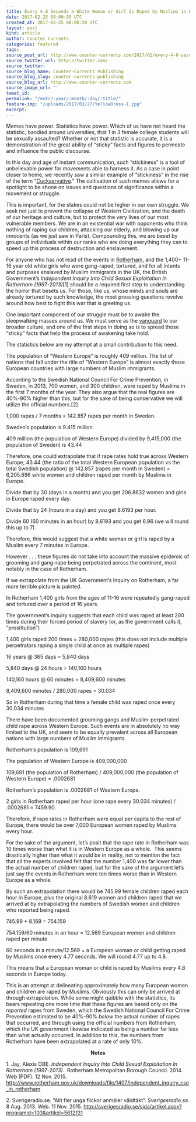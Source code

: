 ```yaml
---
title: Every 4.8 Seconds a White Woman or Girl Is Raped by Muslims in Europe
date: 2017-02-25 08:00:50 UTC
created_at: 2017-02-25 08:00:50 UTC
layout: post
kind: article
author: Counter Currents
categories: featured
tags: 
source_post_url: http://www.counter-currents.com/2017/02/every-4-8-seconds-a-white-woman-or-girl-is-raped-by-muslims-in-europe/
source_twitter_url: http://twitter.com/
source_twitter: 
source_blog_name: Counter-Currents Publishing
source_blog_slug: counter-currents-publishing
source_blog_url: http://www.counter-currents.com
source_image_url: ''
tweet_id: 
permalink: "/mntr/:year/:month/:day/:title/"
feature-img: "/uploads/2017/02/27/YellowDress-1.jpg"
excerpt: 
---
```


<p>Memes have power. Statistics have power. Which of us have not heard the statistic, bandied around universities, that 1 in 3 female college students will be sexually assaulted? Whether or not that statistic is accurate, it is a demonstration of the great ability of “sticky” facts and figures to permeate and influence the public discourse.</p>

<p><span id="more-58985"></span>In this day and age of instant communication, such “stickiness” is a tool of unbelievable power for movements able to harness it. As a case in point closer to home, we recently saw a similar example of “stickiness” in the rise of the term “<a href="http://www.counter-currents.com/2015/07/the-conscience-of-a-cuckservative/" target="_blank">Cuckservative</a>.” The cultivation of such memes allows for a spotlight to be shone on issues and questions of significance within a movement or struggle.</p>

<p>This is important, for the stakes could not be higher in our own struggle. We seek not just to prevent the collapse of Western Civilization, and the death of our heritage and culture, but to protect the very lives of our most vulnerable members. We are in an existential war with opponents who think nothing of raping our children, attacking our elderly, and blowing up our innocents (as we just saw in Paris). Compounding this, we are beset by groups of individuals within our ranks who are doing everything they can to speed up this process of destruction and enslavement.</p>

<p>For anyone who has not read of the events in <a href="http://www.counter-currents.com/tag/rotherham/" target="_blank">Rotherham</a>, and the 1,400+ 11-16 year old white girls who were gang-raped, tortured, and for all intents and purposes enslaved by Muslim immigrants in the UK, the British Government’s <em>Independent Inquiry Into Child Sexual Exploitation In Rotherham (1997-2013)</em>[1] should be a required first step to understanding the horror that besets us. For those, like us, whose minds and souls are already tortured by such knowledge, the most pressing questions revolve around how best to fight this war that is greeting us.</p>

<p>One important component of our struggle must be to awake the sleepwalking masses around us. We must serve as the <a href="http://www.counter-currents.com/2015/11/vanguardism-hope-for-the-future/" target="_blank">vanguard</a> to our broader culture, and one of the first steps in doing so is to spread those “sticky” facts that help the process of awakening take hold.</p>

<p>The statistics below are my attempt at a small contribution to this need.</p>

<p>The population of “Western Europe” is roughly 409 million. The list of nations that fall under the title of “Western Europe” is almost exactly those European countries with large numbers of Muslim immigrants.</p>

<p>According to the Swedish National Council For Crime Prevention, in Sweden, in 2013, 700 women, and 300 children, were raped by Muslims in the first 7 months of the year. They also argue that the real figures are 40%-90% higher than this, but for the sake of being conservative we will utilize the official numbers.[2]</p>
<p>1,000 rapes / 7 months = 142.857 rapes per month in Sweden.</p>

<p>Sweden’s population is 9.415 million.</p>

<p>409 million (the population of Western Europe) divided by 9,415,000 (the population of Sweden) is 43.44</p>

<p>Therefore, one could extrapolate that if rape rates hold true across Western Europe, 43.44 (the ratio of the total Western European population vs the total Swedish population) @ 142.857 (rapes per month in Sweden) = 6,205.896 white women and children raped per month by Muslims in Europe.</p>

<p>Divide that by 30 (days in a month) and you get 206.8632 women and girls in Europe raped every day.</p>

<p>Divide that by 24 (hours in a day) and you get 8.6193 per hour.</p>

<p>Divide 60 (60 minutes in an hour) by 8.6193 and you get 6.96 (we will round this up to 7).</p>

<p>Therefore, this would suggest that a white woman or girl is raped by a Muslim every 7 minutes in Europe.</p>

<p>However . . . these figures do not take into account the massive epidemic of grooming and gang-rape being perpetrated across the continent, most notably in the case of Rotherham.</p>

<p>If we extrapolate from the UK Government’s Inquiry on Rotherham, a far more terrible picture is painted.</p>

<p>In Rotherham 1,400 girls from the ages of 11-16 were repeatedly gang-raped and tortured over a period of 16 years.</p>

<p>The government’s inquiry suggests that each child was raped at least 200 times during their forced period of slavery (or, as the government calls it, “prostitution”)</p>

<p>1,400 girls raped 200 times = 280,000 rapes (this does not include multiple perpetrators raping a single child at once as multiple rapes)</p>

<p>16 years @ 365 days = 5,840 days</p>

<p>5,840 days @ 24 hours = 140,160 hours</p>

<p>140,160 hours @ 60 minutes = 8,409,600 minutes</p>

<p>8,409,600 minutes / 280,000 rapes = 30.034</p>

<p>So in Rotherham during that time a female child was raped once every 30.034 minutes</p>

<p>There have been documented grooming gangs and Muslim-perpetrated child rape across Western Europe. Such events are in absolutely no way limited to the UK, and seem to be equally prevalent across all European nations with large numbers of Muslim immigrants.</p>

<p>Rotherham’s population is 109,691</p>

<p>The population of Western Europe is 409,000,000</p>

<p>109,691 (the population of Rotherham) / 409,000,000 (the population of Western Europe) = .0002681</p>

<p>Rotherham’s population is .0002681 of Western Europe.</p>

<p>2 girls in Rotherham raped per hour (one rape every 30.034 minutes) / .0002681 = 7459.90.</p>

<p>Therefore, if rape rates in Rotherham were equal per capita to the rest of Europe, there would be over 7,000 European women raped by Muslims every hour.</p>

<p>For the sake of the argument, let’s posit that the rape rate in Rotherham was 10 times worse than what it is in Western Europe as a whole.  This seems drastically higher than what it would be in reality, not to mention the fact that all the experts involved felt that the number 1,400 was far lower than the actual number of children raped, but for the sake of the argument let’s just say the events in Rotherham were ten times worse than in Western Europe as a whole.</p>

<p>By such an extrapolation there would be 745.99 female children raped each hour in Europe, plus the original 8.619 women and children raped that we arrived at by extrapolating the numbers of Swedish women and children who reported being raped.</p>

<p>745.99 + 8.169 = 754.159</p>

<p>754.159/60 minutes in an hour = 12.569 European women and children raped per minute</p>

<p>60 seconds in a minute/12.569 = a European woman or child getting raped by Muslims once every 4.77 seconds. We will round 4.77 up to 4.8.</p>

<p>This means that a European woman or child is raped by Muslims every 4.8 seconds in Europe today.</p>

<p>This is an attempt at delineating approximately how many European women and children are raped by Muslims. Obviously this can only be arrived at through extrapolation. While some might quibble with the statistics, its bears repeating one more time that these figures are based only on the <em>reported</em> rapes from Sweden, which the Swedish National Council For Crime Prevention estimated to be 40%-90% <em>below</em> the actual number of rapes that occurred, and through using the official numbers from Rotherham, which the UK government likewise indicated as being a number far less than what actually occurred. In addition to this, the numbers from Rotherham have been extrapolated at a rate of only 10%.</p>

<p style="text-align: center;"><strong>Notes</strong></p>

<p>1. Jay, Alexis OBE. <em>Independent Inquiry Into Child Sexual Exploitation In Rotherham (1997-2013). </em> Rotherham Metropolitan Borough Council. 2014. Web (PDF). 12 Nov. 2015. <a href="http://www.rotherham.gov.uk/downloads/file/1407/independent_inquiry_cse_in_rotherham" target="_blank">http://www.rotherham.gov.uk/downloads/file/1407/independent_inquiry_cse_in_rotherham</a></p>

<p>2. Sverigeradio.se. “Allt fler unga flickor anmäler våldtäkt”. <em>Sverigesradio.se.</em> 8 Aug. 2013. Web. 11 Nov. 2015. <a href="http://sverigesradio.se/sida/artikel.aspx?programid=103&amp;artikel=5612131" target="_blank">http://sverigesradio.se/sida/artikel.aspx?programid=103&amp;artikel=5612131</a></p>
